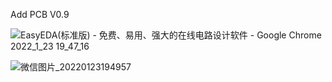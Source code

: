 Add PCB V0.9


![EasyEDA(标准版) - 免费、易用、强大的在线电路设计软件 - Google Chrome 2022_1_23 19_47_16](https://user-images.githubusercontent.com/43392862/150677345-1feb8e57-7f06-45fc-b877-a0eb61f51f26.png)

![微信图片_20220123194957](https://user-images.githubusercontent.com/43392862/150677353-b007ecf4-92b2-4e32-adc0-9507a2886bab.jpg)
